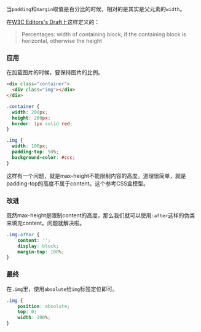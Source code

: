 
当`padding`和`margin`取值是百分比的时候，相对的是其实是父元素的`width`。

在[W3C Editors's Draft](https://drafts.csswg.org/css-box/#margin-props)上这样定义的：

> Percentages: width of containing block; 
if the containing block is horizontal, otherwise the height

### 应用

在加载图片的时候，要保持图片的比例。

```html
<div class="container">
  <div class="img"></div>
</div>
```

```css
.container {
  width: 200px;
  height: 200px;
  border: 1px solid red;
}

.img {
  width: 100px;
  padding-top: 50%;
  background-color: #ccc;
}
```

这样有一个问题，就是max-height不能限制内容的高度。道理很简单，就是padding-top的高度不属于content。这个参考CSS盒模型。

### 改进

既然max-height是限制content的高度，那么我们就可以使用`:after`这样的伪类来填充content。问题就解决啦。

```css
.img:after {
    content: '';
    display: block;
    margin-top: 100%;
}
```

### 最终

在`.img`里，使用`absolute`给`img`标签定位即可。

```css
.img {
    position: absolute;
    top: 0;
    width: 100%;
}
```